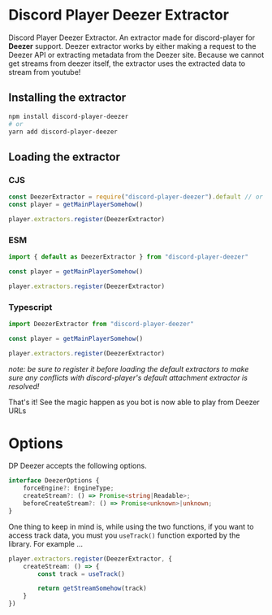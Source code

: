 # Discord Player Deezer Extractor

Discord Player Deezer Extractor. An extractor made for discord-player for **Deezer** support. Deezer extractor works by either making a request to the Deezer API or extracting metadata from the Deezer site. Because we cannot get streams from deezer itself, the extractor uses the extracted data to stream from youtube!

## Installing the extractor

```bash
npm install discord-player-deezer
# or
yarn add discord-player-deezer
```

## Loading the extractor

### CJS
```js
const DeezerExtractor = require("discord-player-deezer").default // or const { default: DeezerExtractor } = require("discord-player-deezer")
const player = getMainPlayerSomehow()

player.extractors.register(DeezerExtractor)
```

### ESM
```js
import { default as DeezerExtractor } from "discord-player-deezer"

const player = getMainPlayerSomehow()

player.extractors.register(DeezerExtractor)
```

### Typescript
```ts
import DeezerExtractor from "discord-player-deezer"

const player = getMainPlayerSomehow()

player.extractors.register(DeezerExtractor)
```

*note: be sure to register it before loading the default extractors to make sure any conflicts with discord-player's default attachment extractor is resolved!*

That's it! See the magic happen as you bot is now able to play from Deezer URLs

# Options

DP Deezer accepts the following options.
```ts
interface DeezerOptions {
    forceEngine?: EngineType;
    createStream?: () => Promise<string|Readable>;
    beforeCreateStream?: () => Promise<unknown>|unknown;
}
```
One thing to keep in mind is, while using the two functions, if you want to access track data, you must you `useTrack()` function exported by the library. For example ...

```ts
player.extractors.register(DeezerExtractor, {
    createStream: () => {
        const track = useTrack()

        return getStreamSomehow(track)
    }
})
```